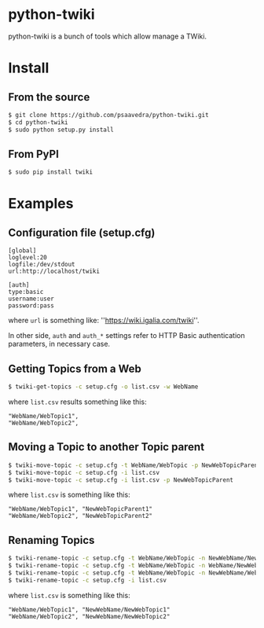 # python-twiki

python-twiki is a bunch of tools which allow manage a TWiki.

# Install

## From the source

```sh
$ git clone https://github.com/psaavedra/python-twiki.git
$ cd python-twiki
$ sudo python setup.py install
```

## From PyPI

```sh
$ sudo pip install twiki
```

# Examples

## Configuration file (setup.cfg)

```
[global]
loglevel:20
logfile:/dev/stdout
url:http://localhost/twiki

[auth]
type:basic
username:user
password:pass
```
where `url` is something like: ''https://wiki.igalia.com/twiki''.

In other side, `auth` and `auth_*` settings refer to HTTP Basic
authentication parameters, in necessary case.

## Getting Topics from a Web

```sh 
$ twiki-get-topics -c setup.cfg -o list.csv -w WebName

```

where `list.csv` results something like this:

```
"WebName/WebTopic1",
"WebName/WebTopic2",
```

## Moving a Topic to another Topic parent

```sh
$ twiki-move-topic -c setup.cfg -t WebName/WebTopic -p NewWebTopicParent
$ twiki-move-topic -c setup.cfg -i list.csv
$ twiki-move-topic -c setup.cfg -i list.csv -p NewWebTopicParent

```

where `list.csv` is something like this:

```
"WebName/WebTopic1", "NewWebTopicParent1"
"WebName/WebTopic2", "NewWebTopicParent2"

```

## Renaming Topics

```sh
$ twiki-rename-topic -c setup.cfg -t WebName/WebTopic -n NewWebName/NewWebTopic
$ twiki-rename-topic -c setup.cfg -t WebName/WebTopic -n WebName/NewWebTopic
$ twiki-rename-topic -c setup.cfg -t WebName/WebTopic -n NewWebName/WebTopic
$ twiki-rename-topic -c setup.cfg -i list.csv
```

where `list.csv` is something like this:

```
"WebName/WebTopic1", "NewWebName/NewWebTopic1"
"WebName/WebTopic2", "NewWebName/NewWebTopic2"
```


